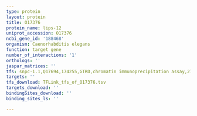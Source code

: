 ```yaml
---
type: protein
layout: protein
title: O17376
protein_name: lips-12
uniprot_accession: O17376
ncbi_gene_id: '188468'
organism: Caenorhabditis elegans
function: target gene
number_of_interactions: '1'
orthologs: ''
jaspar_matrices: ''
tfs: snpc-1.1,Q17694,174255,GTRD,chromatin immunoprecipitation assay,27924024%5Buid%5D,No
targets: ''
tfs_download: TFLink_tfs_of_O17376.tsv
targets_download: ''
bindingSites_download: ''
binding_sites_ls: ''

---
```

